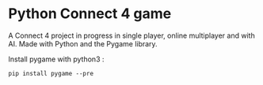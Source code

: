 <h1> Python Connect 4 game </h1>

A Connect 4 project in progress in single player, online multiplayer and with AI. Made with Python and the Pygame library.

Install pygame with python3 : 
```
pip install pygame --pre
```